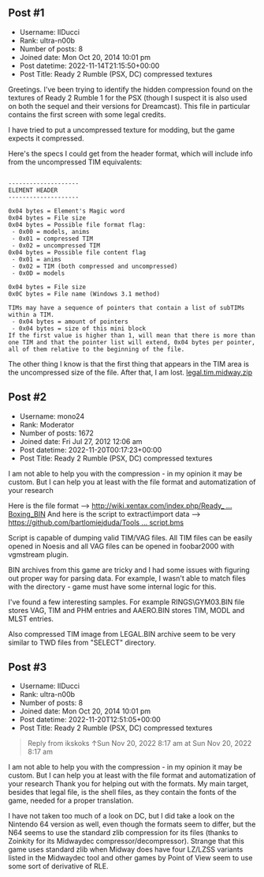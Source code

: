 ## Post #1
- Username: IlDucci
- Rank: ultra-n00b
- Number of posts: 8
- Joined date: Mon Oct 20, 2014 10:01 pm
- Post datetime: 2022-11-14T21:15:50+00:00
- Post Title: Ready 2 Rumble (PSX, DC) compressed textures

Greetings. I've been trying to identify the hidden compression found on the textures of Ready 2 Rumble 1 for the PSX (though I suspect it is also used on both the sequel and their versions for Dreamcast). This file in particular contains the first screen with some legal credits.

I have tried to put a uncompressed texture for modding, but the game expects it compressed.

Here's the specs I could get from the header format, which will include info from the uncompressed TIM equivalents:

```

--------------------
ELEMENT HEADER
--------------------

0x04 bytes = Element's Magic word
0x04 bytes = File size
0x04 bytes = Possible file format flag:
 - 0x00 = models, anims
 - 0x01 = compressed TIM
 - 0x02 = uncompressed TIM
0x04 bytes = Possible file content flag
 - 0x01 = anims
 - 0x02 = TIM (both compressed and uncompressed)
 - 0x0D = models

0x04 bytes = File size
0x0C bytes = File name (Windows 3.1 method)

TIMs may have a sequence of pointers that contain a list of subTIMs within a TIM.
 - 0x04 bytes = amount of pointers
 - 0x04 bytes = size of this mini block
If the first value is higher than 1, will mean that there is more than one TIM and that the pointer list will extend, 0x04 bytes per pointer, all of them relative to the beginning of the file.
```


The other thing I know is that the first thing that appears in the TIM area is the uncompressed size of the file. After that, I am lost.
[legal.tim.midway.zip](https://xentaxbackup.github.io/file/23030_legal.tim.midway.zip)
## Post #2
- Username: mono24
- Rank: Moderator
- Number of posts: 1672
- Joined date: Fri Jul 27, 2012 12:06 am
- Post datetime: 2022-11-20T00:17:23+00:00
- Post Title: Ready 2 Rumble (PSX, DC) compressed textures

I am not able to help you with the compression - in my opinion it may be custom.
But I can help you at least with the file format and automatization of your research   

Here is the file format -->  [http://wiki.xentax.com/index.php/Ready_ ... Boxing_BIN](http://wiki.xentax.com/index.php/Ready_2_Rumble_Boxing_BIN)
And here is the script to extract\import data --> [https://github.com/bartlomiejduda/Tools ... script.bms](https://github.com/bartlomiejduda/Tools/blob/master/NEW%20Tools/Ready%202%20Rumble%20Boxing/Ready_2_rumble_BIN_script.bms)

Script is capable of dumping valid TIM/VAG files. All TIM files can be easily opened in Noesis and all VAG files can be opened in foobar2000 with vgmstream plugin.

BIN archives from this game are tricky and I had some issues with figuring out proper way for parsing data.
For example, I wasn't able to match files with the directory - game must have some internal logic for this.

I've found a few interesting samples.
For example RINGS\GYM03.BIN file stores VAG, TIM and PHM entries
and AAERO.BIN stores TIM, MODL and MLST entries.

Also compressed TIM image from LEGAL.BIN archive seem to be very similar to TWD files from "SELECT" directory.
## Post #3
- Username: IlDucci
- Rank: ultra-n00b
- Number of posts: 8
- Joined date: Mon Oct 20, 2014 10:01 pm
- Post datetime: 2022-11-20T12:51:05+00:00
- Post Title: Ready 2 Rumble (PSX, DC) compressed textures

> Reply from ikskoks ↑Sun Nov 20, 2022 8:17 am at Sun Nov 20, 2022 8:17 am
>
> 
I am not able to help you with the compression - in my opinion it may be custom.
But I can help you at least with the file format and automatization of your research
Thank you for helping out with the formats. My main target, besides that legal file, is the shell files, as they contain the fonts of the game, needed for a proper translation.

I have not taken too much of a look on DC, but I did take a look on the Nintendo 64 version as well, even though the formats seem to differ, but the N64 seems to use the standard zlib compression for its files (thanks to Zoinkity for its Midwaydec compressor/decompressor). Strange that this game uses standard zlib when Midway does have four LZ/LZSS variants listed in the Midwaydec tool and other games by Point of View seem to use some sort of derivative of RLE.
